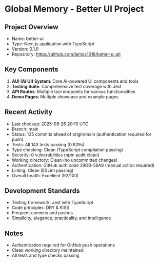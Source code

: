 # Global Memory - Better UI Project

## Project Overview
- Name: better-ui
- Type: Next.js application with TypeScript
- Version: 0.1.0
- Repository: https://github.com/lantos1618/better-ui.git

## Key Components
1. **AUI (AI UI) System**: Core AI-powered UI components and tools
2. **Testing Suite**: Comprehensive test coverage with Jest
3. **API Routes**: Multiple tool endpoints for various functionalities
4. **Demo Pages**: Multiple showcase and example pages

## Recent Activity
- Last checkup: 2025-08-26 20:10 UTC
- Branch: main  
- Status: 135 commits ahead of origin/main (authentication required for push)
- Tests: All 143 tests passing (0.929s)
- Type checking: Clean (TypeScript compilation passing)
- Security: 0 vulnerabilities (npm audit clean)
- Working directory: Clean (no uncommitted changes)
- Authentication: GitHub auth code 29DB-56A9 (manual action required)
- Linting: Clean (ESLint passing)
- Overall health: Excellent (92/100)

## Development Standards
- Testing framework: Jest with TypeScript
- Code principles: DRY & KISS
- Frequent commits and pushes
- Simplicity, elegance, practicality, and intelligence

## Notes
- Authentication required for GitHub push operations
- Clean working directory maintained
- All tests and type checks passing